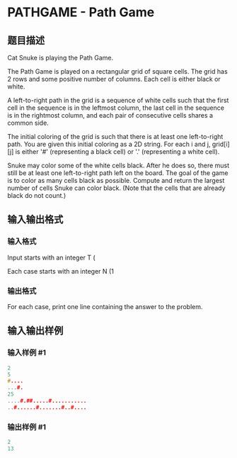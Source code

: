 # PATHGAME - Path Game

## 题目描述

Cat Snuke is playing the Path Game.

The Path Game is played on a rectangular grid of square cells. The grid has 2 rows and some positive number of columns. Each cell is either black or white.

A left-to-right path in the grid is a sequence of white cells such that the first cell in the sequence is in the leftmost column, the last cell in the sequence is in the rightmost column, and each pair of consecutive cells shares a common side.

The initial coloring of the grid is such that there is at least one left-to-right path. You are given this initial coloring as a 2D string. For each i and j, grid\[i\]\[j\] is either '#' (representing a black cell) or '.' (representing a white cell).

Snuke may color some of the white cells black. After he does so, there must still be at least one left-to-right path left on the board. The goal of the game is to color as many cells black as possible. Compute and return the largest number of cells Snuke can color black. (Note that the cells that are already black do not count.)

## 输入输出格式

### 输入格式

Input starts with an integer T (

Each case starts with an integer N (1

### 输出格式

For each case, print one line containing the answer to the problem.

## 输入输出样例

### 输入样例 #1

```cpp
2
5
#....
...#.
25
....#.##.....#...........
..#......#.......#..#....
```


### 输出样例 #1

```cpp
2
13
```


